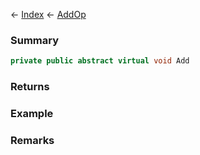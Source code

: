 ← [Index](Api-Index) ← [AddOp<T>](VRageMath.AddOp`1)

### Summary

```csharp
private public abstract virtual void Add
```

### Returns

### Example

### Remarks

